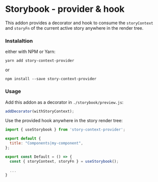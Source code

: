 # Storybook - provider & hook

This addon provides a decorator and hook to consume the `storyContext` and `storyFn` of the current active story anywhere in the render tree.

### Instalaltion

either with NPM or Yarn:

`yarn add story-context-provider`

or

`npm install --save story-context-provider`

### Usage

Add this addon as a decorator in `./storybook/preview.js`:

```js
addDecorator(withStoryContext);
```

Use the provided hook anywhere in the story render tree:

```jsx
import { useStorybook } from 'story-context-provider';

export default {
  title: "Components|my-component",
};

export const Default = () => {
  const { storyContext, storyFn } = useStorybook();
  
  ...
}
```
